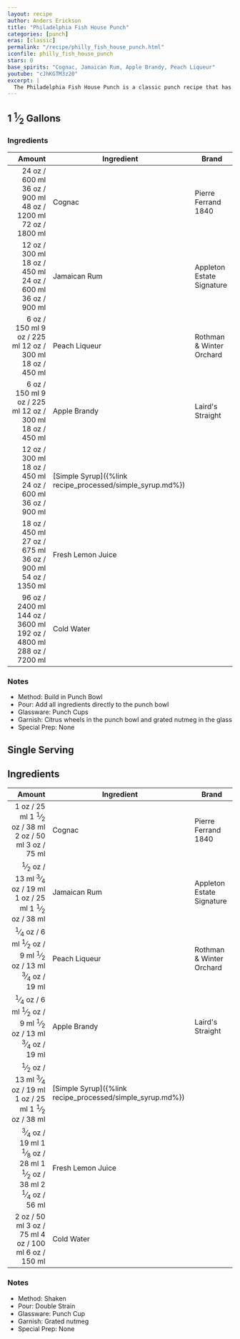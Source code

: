 ```yaml
---
layout: recipe
author: Anders Erickson
title: "Philadelphia Fish House Punch"
categories: [punch]
eras: [classic]
permalink: "/recipe/philly_fish_house_punch.html"
iconfile: philly_fish_house_punch
stars: 0
base_spirits: "Cognac, Jamaican Rum, Apple Brandy, Peach Liqueur"
youtube: "cJhKGTM3z20"
excerpt: |
  The Philadelphia Fish House Punch is a classic punch recipe that has been enjoyed for centuries. It's a rich and complex drink with a balance of sweetness, acidity, and spirit.
---
```


<div class="subrecipe" markdown="1">

## 1 <sup>1</sup>&frasl;<sub>2</sub> Gallons

### Ingredients

|                                                                                                                                                                                  Amount | Ingredient                                                | Brand                     |
| --------------------------------------------------------------------------------------------------------------------------------------------------------------------------------------: | --------------------------------------------------------- | ------------------------- |
|      <span class="onex active">24 oz / 600 ml</span> <span class="onehalfx">36 oz / 900 ml</span> <span class="twox">48 oz / 1200 ml</span> <span class="threex">72 oz / 1800 ml</span> | Cognac                                                    | Pierre Ferrand 1840       |
|        <span class="onex active">12 oz / 300 ml</span> <span class="onehalfx">18 oz / 450 ml</span> <span class="twox">24 oz / 600 ml</span> <span class="threex">36 oz / 900 ml</span> | Jamaican Rum                                              | Appleton Estate Signature |
|          <span class="onex active">6 oz / 150 ml</span> <span class="onehalfx">9 oz / 225 ml</span> <span class="twox">12 oz / 300 ml</span> <span class="threex">18 oz / 450 ml</span> | Peach Liqueur                                             | Rothman & Winter Orchard  |
|          <span class="onex active">6 oz / 150 ml</span> <span class="onehalfx">9 oz / 225 ml</span> <span class="twox">12 oz / 300 ml</span> <span class="threex">18 oz / 450 ml</span> | Apple Brandy                                              | Laird's Straight          |
|        <span class="onex active">12 oz / 300 ml</span> <span class="onehalfx">18 oz / 450 ml</span> <span class="twox">24 oz / 600 ml</span> <span class="threex">36 oz / 900 ml</span> | [Simple Syrup]({%link recipe_processed/simple_syrup.md%}) |
|       <span class="onex active">18 oz / 450 ml</span> <span class="onehalfx">27 oz / 675 ml</span> <span class="twox">36 oz / 900 ml</span> <span class="threex">54 oz / 1350 ml</span> | Fresh Lemon Juice                                         |
| <span class="onex active">96 oz / 2400 ml</span> <span class="onehalfx">144 oz / 3600 ml</span> <span class="twox">192 oz / 4800 ml</span> <span class="threex">288 oz / 7200 ml</span> | Cold Water                                                |

### Notes

- Method: Build in Punch Bowl
- Pour: Add all ingredients directly to the punch bowl
- Glassware: Punch Cups
- Garnish: Citrus wheels in the punch bowl and grated nutmeg in the glass
- Special Prep: None

</div>
<div class="subrecipe" markdown="1">

## Single Serving

## Ingredients

|                                                                                                                                                                                                                                                                                                  Amount | Ingredient                                                | Brand                     |
| ------------------------------------------------------------------------------------------------------------------------------------------------------------------------------------------------------------------------------------------------------------------------------------------------------: | --------------------------------------------------------- | ------------------------- |
|                                                                                                <span class="onex active">1 oz / 25 ml</span> <span class="onehalfx">1 <sup>1</sup>&frasl;<sub>2</sub> oz / 38 ml</span> <span class="twox">2 oz / 50 ml</span> <span class="threex">3 oz / 75 ml</span> | Cognac                                                    | Pierre Ferrand 1840       |
|                                  <span class="onex active"> <sup>1</sup>&frasl;<sub>2</sub> oz / 13 ml</span> <span class="onehalfx"> <sup>3</sup>&frasl;<sub>4</sub> oz / 19 ml</span> <span class="twox">1 oz / 25 ml</span> <span class="threex">1 <sup>1</sup>&frasl;<sub>2</sub> oz / 38 ml</span> | Jamaican Rum                                              | Appleton Estate Signature |
|      <span class="onex active"> <sup>1</sup>&frasl;<sub>4</sub> oz / 6 ml</span> <span class="onehalfx"> <sup>1</sup>&frasl;<sub>2</sub> oz / 9 ml</span> <span class="twox"> <sup>1</sup>&frasl;<sub>2</sub> oz / 13 ml</span> <span class="threex"> <sup>3</sup>&frasl;<sub>4</sub> oz / 19 ml</span> | Peach Liqueur                                             | Rothman & Winter Orchard  |
|      <span class="onex active"> <sup>1</sup>&frasl;<sub>4</sub> oz / 6 ml</span> <span class="onehalfx"> <sup>1</sup>&frasl;<sub>2</sub> oz / 9 ml</span> <span class="twox"> <sup>1</sup>&frasl;<sub>2</sub> oz / 13 ml</span> <span class="threex"> <sup>3</sup>&frasl;<sub>4</sub> oz / 19 ml</span> | Apple Brandy                                              | Laird's Straight          |
|                                  <span class="onex active"> <sup>1</sup>&frasl;<sub>2</sub> oz / 13 ml</span> <span class="onehalfx"> <sup>3</sup>&frasl;<sub>4</sub> oz / 19 ml</span> <span class="twox">1 oz / 25 ml</span> <span class="threex">1 <sup>1</sup>&frasl;<sub>2</sub> oz / 38 ml</span> | [Simple Syrup]({%link recipe_processed/simple_syrup.md%}) |
| <span class="onex active"> <sup>3</sup>&frasl;<sub>4</sub> oz / 19 ml</span> <span class="onehalfx">1 <sup>1</sup>&frasl;<sub>8</sub> oz / 28 ml</span> <span class="twox">1 <sup>1</sup>&frasl;<sub>2</sub> oz / 38 ml</span> <span class="threex">2 <sup>1</sup>&frasl;<sub>4</sub> oz / 56 ml</span> | Fresh Lemon Juice                                         |
|                                                                                                                              <span class="onex active">2 oz / 50 ml</span> <span class="onehalfx">3 oz / 75 ml</span> <span class="twox">4 oz / 100 ml</span> <span class="threex">6 oz / 150 ml</span> | Cold Water                                                |

### Notes

- Method: Shaken
- Pour: Double Strain
- Glassware: Punch Cup
- Garnish: Grated nutmeg
- Special Prep: None

</div>

<script type="application/ld+json">
{
  "@context": "https://schema.org",
  "@type": "Recipe",
  "author": "{{ page.author }}",
  "description": "{{ page.excerpt | strip_html | replace: '"', "'" }}",
  "image": "{%- for ingredient in site.data[page.iconfile].images.ingredient limit: 1 -%}{{ ingredient.url }}{%- endfor -%}",
  "recipeIngredient": [  " 24 oz Cognac ",
  " 12 oz Jamaican Rum ",
  "6 oz Peach Liqueur",
  "6 oz Apple Brandy ",
  " 12 oz Simple Syrup",
  " 18 oz Fresh Lemon Juice",
  " 96 oz Cold Water "],
  "name": "{{ page.title }}",
  "recipeInstructions": "  {
    '@type': 'HowToStep',
    'text': '- Method: Build in Punch Bowl
'
  },  {
    '@type': 'HowToStep',
    'text': '- Pour: Add all ingredients directly to the punch bowl
'
  },  {
    '@type': 'HowToStep',
    'text': '- Glassware: Punch Cups
'
  },  {
    '@type': 'HowToStep',
    'text': '- Garnish: Citrus wheels in the punch bowl and grated nutmeg in the glass
'
  },  {
    '@type': 'HowToStep',
    'text': '- Special Prep: None
'
  }",
  "recipeYield": "1 cocktail",
  "recipeCategory": "cocktail"
}
</script>
